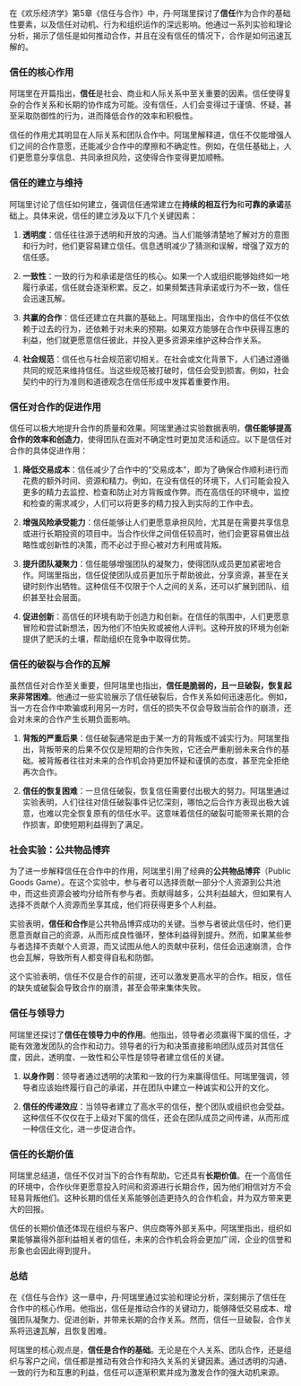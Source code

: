 在《欢乐经济学》第5章《信任与合作》中，丹·阿瑞里探讨了**信任**作为合作的基础性要素，以及信任对动机、行为和组织运作的深远影响。他通过一系列实验和理论分析，揭示了信任是如何推动合作，并且在没有信任的情况下，合作是如何迅速瓦解的。

### 信任的核心作用

阿瑞里在开篇指出，**信任**是社会、商业和人际关系中至关重要的因素。信任使得复杂的合作关系和长期的协作成为可能。没有信任，人们会变得过于谨慎、怀疑，甚至采取防御性的行为，进而降低合作的效率和积极性。

信任的作用尤其明显在人际关系和团队合作中。阿瑞里解释道，信任不仅能增强人们之间的合作意愿，还能减少合作中的摩擦和不确定性。例如，在信任基础上，人们更愿意分享信息、共同承担风险，这使得合作变得更加顺畅。

### 信任的建立与维持

阿瑞里讨论了信任如何建立，强调信任通常建立在**持续的相互行为**和**可靠的承诺**基础上。具体来说，信任的建立涉及以下几个关键因素：

1. **透明度**：信任往往源于透明和开放的沟通。当人们能够清楚地了解对方的意图和行为时，他们更容易建立信任。信息透明减少了猜测和误解，增强了双方的信任感。

2. **一致性**：一致的行为和承诺是信任的核心。如果一个人或组织能够始终如一地履行承诺，信任就会逐渐积累。反之，如果频繁违背承诺或行为不一致，信任会迅速瓦解。

3. **共赢的合作**：信任还建立在共赢的基础上。阿瑞里指出，合作中的信任不仅依赖于过去的行为，还依赖于对未来的预期。如果双方能够在合作中获得互惠的利益，他们就更愿意信任彼此，并投入更多资源来维护这种合作关系。

4. **社会规范**：信任也与社会规范密切相关。在社会或文化背景下，人们通过遵循共同的规范来维持信任。当这些规范被打破时，信任会受到损害。例如，社会契约中的行为准则和道德观念在信任形成中发挥着重要作用。

### 信任对合作的促进作用

信任可以极大地提升合作的质量和效果。阿瑞里通过实验数据表明，**信任能够提高合作的效率和创造力**，使得团队在面对不确定性时更加灵活和适应。以下是信任对合作的具体促进作用：

1. **降低交易成本**：信任减少了合作中的“交易成本”，即为了确保合作顺利进行而花费的额外时间、资源和精力。例如，在没有信任的环境下，人们可能会投入更多的精力去监控、检查和防止对方背叛或作弊。而在高信任的环境中，监控和检查的需求减少，人们可以将更多的精力投入到实际的工作中去。

2. **增强风险承受能力**：信任能够让人们更愿意承担风险，尤其是在需要共享信息或进行长期投资的项目中。当合作伙伴之间信任较高时，他们会更容易做出战略性或创新性的决策，而不必过于担心被对方利用或背叛。

3. **提升团队凝聚力**：信任能够增强团队的凝聚力，使得团队成员更加紧密地合作。阿瑞里指出，信任促使团队成员更加乐于帮助彼此，分享资源，甚至在关键时刻作出牺牲。这种信任不仅限于个人之间的关系，还可以扩展到团队、组织甚至社会层面。

4. **促进创新**：高信任的环境有助于创造力和创新。在信任的氛围中，人们更愿意冒险和尝试新想法，因为他们不怕失败或被他人评判。这种开放的环境为创新提供了肥沃的土壤，帮助组织在竞争中取得优势。

### 信任的破裂与合作的瓦解

虽然信任对合作至关重要，但阿瑞里也指出，**信任是脆弱的，且一旦破裂，恢复起来非常困难**。他通过一些实验展示了信任破裂后，合作关系如何迅速恶化。例如，当一方在合作中欺骗或利用另一方时，信任的损失不仅会导致当前合作的崩溃，还会对未来的合作产生长期负面影响。

1. **背叛的严重后果**：信任破裂通常是由于某一方的背叛或不诚实行为。阿瑞里指出，背叛带来的后果不仅仅是短期的合作失败，它还会严重削弱未来合作的基础。被背叛者往往对未来的合作机会持更加怀疑和谨慎的态度，甚至完全拒绝再次合作。

2. **信任的恢复困难**：一旦信任破裂，恢复信任需要付出极大的努力。阿瑞里通过实验表明，人们往往对信任破裂事件记忆深刻，哪怕之后合作方表现出极大诚意，也难以完全恢复原有的信任水平。这意味着信任的破裂可能带来长期的合作损害，即使短期利益得到了满足。

### 社会实验：公共物品博弈

为了进一步解释信任在合作中的作用，阿瑞里引用了经典的**公共物品博弈**（Public Goods Game）。在这个实验中，参与者可以选择贡献一部分个人资源到公共池中，而这些资源会被均分给所有参与者。贡献得越多，公共利益越大，但如果有人选择不贡献个人资源而坐享其成，他们将获得更多个人利益。

实验表明，**信任和合作**是公共物品博弈成功的关键。当参与者彼此信任时，他们更愿意贡献自己的资源，从而形成良性循环，整体利益得到提升。然而，如果某些参与者选择不贡献个人资源，而又试图从他人的贡献中获利，信任会迅速崩溃，合作也会瓦解，导致所有人都变得自私和防御。

这个实验表明，信任不仅是合作的前提，还可以激发更高水平的合作。相反，信任的缺失或破裂会导致合作的崩溃，甚至会带来集体失败。

### 信任与领导力

阿瑞里还探讨了**信任在领导力中的作用**。他指出，领导者必须赢得下属的信任，才能有效激发团队的合作和动力。领导者的行为和决策直接影响团队成员对其信任度，因此，透明度、一致性和公平性是领导者建立信任的关键。

1. **以身作则**：领导者通过透明的决策和一致的行为来赢得信任。阿瑞里强调，领导者应该始终履行自己的承诺，并在团队中建立一种诚实和公开的文化。

2. **信任的传递效应**：当领导者建立了高水平的信任，整个团队或组织也会受益。这种信任不仅仅在于上级对下属的信任，还会在团队成员之间传递，从而形成一种信任文化，进一步促进合作。

### 信任的长期价值

阿瑞里总结道，信任不仅对当下的合作有帮助，它还具有**长期价值**。在一个高信任的环境中，合作伙伴更愿意投入时间和资源进行长期合作，因为他们相信对方不会轻易背叛他们。这种长期的信任关系能够创造更持久的合作机会，并为双方带来更大的回报。

信任的长期价值还体现在组织与客户、供应商等外部关系中。阿瑞里指出，组织如果能够赢得外部利益相关者的信任，未来的合作机会将会更加广阔，企业的信誉和形象也会因此得到提升。

### 总结

在《信任与合作》这一章中，丹·阿瑞里通过实验和理论分析，深刻揭示了信任在合作中的核心作用。他指出，信任是推动合作的关键动力，能够降低交易成本、增强团队凝聚力、促进创新，并带来长期的合作关系。然而，信任一旦破裂，合作关系将迅速瓦解，且恢复困难。

阿瑞里的核心观点是，**信任是合作的基础**。无论是在个人关系、团队合作，还是组织与客户之间，信任都是推动有效合作和持久关系的关键因素。通过透明的沟通、一致的行为和互惠的利益，信任可以逐渐积累并成为激发合作的强大动机来源。